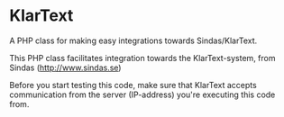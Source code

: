 KlarText
========

A PHP class for making easy integrations towards Sindas/KlarText.

This PHP class facilitates integration towards the KlarText-system, from Sindas (http://www.sindas.se)

Before you start testing this code, make sure that KlarText accepts communication from the server (IP-address) you're executing this code from.
